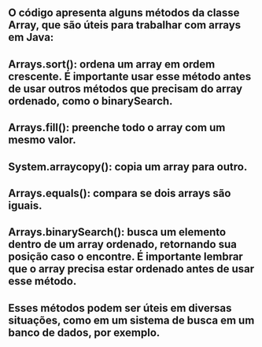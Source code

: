## O código apresenta alguns métodos da classe Array, que são úteis para trabalhar com arrays em Java:

## Arrays.sort(): ordena um array em ordem crescente. É importante usar esse método antes de usar outros métodos que precisam do array ordenado, como o binarySearch.

## Arrays.fill(): preenche todo o array com um mesmo valor.

## System.arraycopy(): copia um array para outro.

## Arrays.equals(): compara se dois arrays são iguais.

## Arrays.binarySearch(): busca um elemento dentro de um array ordenado, retornando sua posição caso o encontre. É importante lembrar que o array precisa estar ordenado antes de usar esse método.

## Esses métodos podem ser úteis em diversas situações, como em um sistema de busca em um banco de dados, por exemplo.